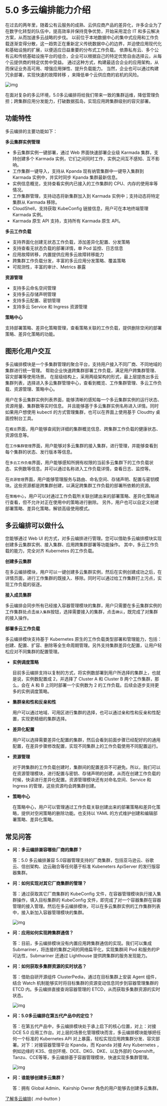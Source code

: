 # 5.0 多云编排能力介绍

在过去的两年里，随着公有云服务的成熟、云供应商产品的差异化，许多企业为了在数字化转型的队伍中，提高效率并保持竞争优势，开始采用混合 IT 和多云解决方案，从而加速多云战略的步伐。
以前位于本地数据中心的集中式应用和工作负载逐渐变得分散，这一趋势正在重新定义传统数据中心的边界，并迫使应用现代化和基础设施的扩展，以便适应日益重要的分布式工作负载。
依靠私有云、多个公有云和传统基础设施平台的组合，企业可以根据自己的特定优势自由选择云，从每个云提供商的特定优势中受益。
通过这种方式，构建最适合企业的应用架构，从而保证业务高可用、增强应用弹性、提升负载能力。
当然，企业也可以通过构建冗余部署，实现快速的故障转移 ，来降低单个云供应商的宕机的风险。

![img](images/kairship04.png)

在面对复杂的多云环境，5.0多云编排将给我们带来一致的集群运维，降低管理负担；跨集群应用分发能力，打破数据孤岛，实现应用跨集群级别的容灾部署。

## 功能特性

多云编排的主要功能如下：

**多云集群实例管理**

- 多云集群实例一键部署，通过 Web 界面快速部署企业级 Karmada 集群，支持创建多个 Karmada 实例，它们之间同时工作，实例之间互不感知、互不影响。
- 工作集群一键导入，支持从 Kpanda 现有纳管集群中一键导入集群到 Karmada 实例中，并实时同步 Kpanda 集群最新信息。
- 实例信息概览，支持查看实例内已接入的工作集群的 CPU、内存的使用率等情况。
- 工作集群管理，支持动态将新集群加入到 Karmada 实例中；支持动态将特定集群从 Karmada 移除。
- CloudShell，支持获取 KubeConfig 链接信息，用户可在本地终端管理 Karmada 实例。
- Karmada 原生 API 支持，支持所有 Karmada 原生 API。

**多云工作负载** 

- 支持界面化创建无状态工作负载，添加差异化配置、分发策略
- 支持查看无状态负载的部署详情，单 Pod  监控、日志信息
- 应用故障转移，内置提供应用多云故障转移能力
- 跨集群工作负载分发，丰富的多云应用分发策略、覆盖策略
- 可观测性，丰富的审计、Metrics 暴露

**资源管理** 

- 支持多云命名空间管理
- 支持多云存储声明管理
- 支持多云配置、密钥管理
- 支持多云 Service 和 Ingress 资源管理

**策略中心** 

支持部署策略、差异化策略管理，查看策略关联的工作负载，提供删除空闲的部署策略、差异化策略的功能。

## 图形化用户交互

多云编排模块是一个多集群管理的聚合平台，支持用户接入不同厂商、不同地域的集群进行统一管理。
帮助企业快速跨集群部署工作负载，满足用户跨集群管理、容灾部署等使用场景。
在层级结构上，采用两级架构的形式，最上层提炼出多云集群列表，选择进入多云集群管理中心，查看到概览、工作集群管理、多云工作负载、资源管理、策略中心。

用户在多云集群实例列表界面，能够清晰的感知每一个多云集群实例的运行状态、资源用量、集群数等实时信息。
并且能够基于多云集群实例名称进入详情。同时如果用户想使用 kubectl 的方式管理集群，也可以在界面上使用基于 Cloudtty 桌面控制台工具。

在`概览`界面，用户能够查阅到详细的集群概览信息、跨集群工作负载的健康状态、资源信息等。

在`工作集群管理`界面，用户能够对多云集群的接入集群，进行管理，并能够查看到每个集群的状态、发行版本等信息。

在`多云工作负载`界面，用户能够感知所拥有权限的当前多云集群下的工作负载状态、实例数等信息。并可以通过名称进入工作负载详情，查看日志、监控等。

在`资源管理`界面，用户能够管理服务与路由、命名空间、存储声明、配置与密钥模块。这些资源都是跨集群创建，以满足跨集群工作负载的部署所依赖的资源。

在`策略中心`，用户可以对通过工作负载所关联创建出来的部署策略、差异化策略进行查看，但不允许对正在使用中的策略进行删除。
另外，用户也可以自定义创建部署策略、差异化策略，解锁高级使用模式。

## 多云编排可以做什么

您能够通过 Web UI 的方式，对多云编排进行管理。您可以借助多云编排模块实现创建多云集群实例、接入集群、应用跨集群部署等功能操作。
其中，多云工作负载的能力，完全对齐 Kubernetes 的工作负载。

**创建多云集群**

在多云编排模块，用户可以一键创建多云集群实例，然后在实例创建成功之后，在详情页面，进行工作集群的既接入、移除。同时可以通过给工作集群打上污点，实现工作负载的驱逐。

**接入成员集群**

多云编排会同步所有已经接入容器管理模块的集群，用户只需要在多云集群实例的工作集群处点击`接入集群`按钮，选择需要接入的集群，点击`确认`，既完成了对集群的接入操作。

**部署多云工作负载**

多云编排模块支持基于 Kubernetes 原生的工作负载类型部署和管理能力，包括：创建、配置、扩容、删除等全生命周期管理。另外支持集群差异化配置，让用户轻松应对不同集群的配置管理。

- **实例调度策略**

    目前多云编排支持以复制的方式，将实例数部署到用户所选择的集群上，也就是说，实例数配置成 2，并选择了 Cluster A 和 Cluster B 两个工作集群，那么，会在 A 和 B 上同时部署一个实例数为 2 的工作负载。后续会逐步支持更多的实例调度策略。

- **集群亲和性和反亲和性**

    用户可以通过地域、可用区进行集群的选择，也可以通过亲和性和反亲和性配置，实现更精细的集群选择。

- **差异化配置**

    用户可以选择需要差异化配置的集群，然后会看到前面步骤已经配好的的通用配置，在差异步骤修改配置，实现不同集群上的工作负载使用不同配置运行。

- **资源管理**

    对于跨集群的工作负载创建时，集群间的配置差异不可避免。所以，我们可以在资源管理模块，进行配置与密钥、存储声明的创建，从而在创建工作负载的时候，快读进行差异化配置。资源管理模块还有对命名空间、Service 和 Ingress 的管理，这些资源均会跨集群创建。

- **策略中心**

    在策略中心，用户可以管理通过工作负载关联创建出来的部署策略和差异化策略，提供对空闲策略的删除功能。也支持以 YAML 的方式维护创建和编辑部署策略、差异化策略。

## 常见问答

- **问：多云编排兼容哪些厂商的集群？**

    答：5.0 多云编排兼容 5.0容器管理支持的厂商集群，包括亚马逊云、谷歌云、信创架构、边云融合等任何基于标准 Kubeneters ApiServer 的发行版容器集群。

- **问：如何实现对其它厂商集群的管理？**

    答：通过获取其它厂商集群的 KubeConfig 文件，在容器管理模块执行接入集群操作，填入目标集群的 KubeConfig 文件，即完成了对一个容器集群在容器管理的接入管理。然后在多云编排模块，可以在多云集群实例的工作集群列表中，接入新加入容器管理模块的集群。

    ![img](images/kairship01.png)

- **问：应用如何实现跨集群通信？**

    答：目前，多云编排模块没有内置应用跨集群通信的实现。我们可以集成 Submariner，将连接的集群之间的网络扁平化，实现集群间 Pod 和服务的IP可达性，Submariner 还通过 Lighthouse 提供跨集群的服务发现能力。

- **问：如何获取多集群资源的实时状态？**

    答：借助自研开源组件 ClusterPedia，通过在目标集群上安装 Agent 组件，结合 Watch 机制能够实时将目标集群的资源变动信息同步到容器管理集群的 ETCD 内。多云编排直接查询容器管理的 ETCD，从而获取多集群资源的实时状态。

    ![img](images/kairship02.png)

- **问：5.0多云编排在第五代产品中的定位？**

    答：在第五代产品中，多云编排模块处于承上启下的核心位置，对上：对接 DCE 5.0 应用工作台。对上层的场景化管理模块而言，多云编排模块能够把任何一个标准的 Kubernetes API 对上暴露，轻松实现应用跨集群分发、容灾部署。对下：对接容器管理平台 Kpanda，而 Kpanda 对接 Any Kubernetes ，例如边缘的 K3S、信创环境、DCE、DKG、DKE、以及外部的 Openshift，Tanzu、CCE等等，多云编排基于容器管理模块，快速实现多集群管理。

    ![img](images/kairship03.png)

- **问：谁能够创建多云集群？**

    答：拥有 Global Admin、Kairship Owner 角色的用户能够去创建多云集群。

[了解多云编排](../kairship/01product/whatiskair.md){ .md-button }
